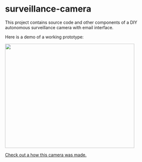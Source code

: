 # surveillance-camera
This project contains source code and other components of a DIY autonomous surveillance camera with email interface.

Here is a demo of a working prototype:

<a href='http://www.youtube.com/watch?feature=player_embedded&v=X85ASoRxHRU' target='_blank'><img src='http://img.youtube.com/vi/X85ASoRxHRU/0.jpg' width='425' height=344 /></a>

[Check out a how this camera was made.](https://github.com/BackupGGCode/surveillance-camera/blob/master/MakingOf.md)
